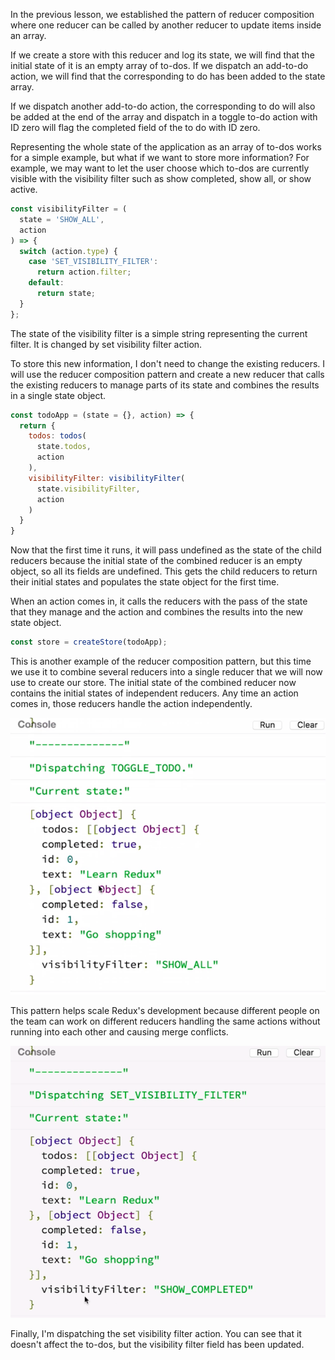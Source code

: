 In the previous lesson, we established the pattern of reducer composition where one reducer can be called by another reducer to update items inside an array.

If we create a store with this reducer and log its state, we will find that the initial state of it is an empty array of to-dos. If we dispatch an add-to-do action, we will find that the corresponding to do has been added to the state array.

If we dispatch another add-to-do action, the corresponding to do will also be added at the end of the array and dispatch in a toggle to-do action with ID zero will flag the completed field of the to do with ID zero.

Representing the whole state of the application as an array of to-dos works for a simple example, but what if we want to store more information? For example, we may want to let the user choose which to-dos are currently visible with the visibility filter such as show completed, show all, or show active.

``` javascript
const visibilityFilter = (
  state = 'SHOW_ALL',
  action
) => {
  switch (action.type) {
    case 'SET_VISIBILITY_FILTER':
      return action.filter;
    default:
      return state;
  }
};
```

The state of the visibility filter is a simple string representing the current filter. It is changed by set visibility filter action.

To store this new information, I don't need to change the existing reducers. I will use the reducer composition pattern and create a new reducer that calls the existing reducers to manage parts of its state and combines the results in a single state object.

``` javascript
const todoApp = (state = {}, action) => {
  return {
    todos: todos(
      state.todos,
      action
    ),
    visibilityFilter: visibilityFilter(
      state.visibilityFilter,
      action
    )
  }
}
```

Now that the first time it runs, it will pass undefined as the state of the child reducers because the initial state of the combined reducer is an empty object, so all its fields are undefined. This gets the child reducers to return their initial states and populates the state object for the first time.

When an action comes in, it calls the reducers with the pass of the state that they manage and the action and combines the results into the new state object.

``` javascript
const store = createStore(todoApp);
```

This is another example of the reducer composition pattern, but this time we use it to combine several reducers into a single reducer that we will now use to create our store. The initial state of the combined reducer now contains the initial states of independent reducers. Any time an action comes in, those reducers handle the action independently.

![Store](./Images/TheStore.png)

This pattern helps scale Redux's development because different people on the team can work on different reducers handling the same actions without running into each other and causing merge conflicts.

![Dispatching visibility Filter](./Images/DispatchingVisibilityFilters.png)

Finally, I'm dispatching the set visibility filter action. You can see that it doesn't affect the to-dos, but the visibility filter field has been updated.
